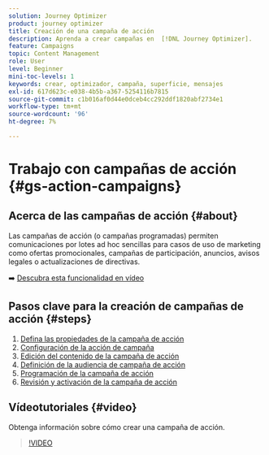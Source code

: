 ```yaml
---
solution: Journey Optimizer
product: journey optimizer
title: Creación de una campaña de acción
description: Aprenda a crear campañas en  [!DNL Journey Optimizer].
feature: Campaigns
topic: Content Management
role: User
level: Beginner
mini-toc-levels: 1
keywords: crear, optimizador, campaña, superficie, mensajes
exl-id: 617d623c-e038-4b5b-a367-5254116b7815
source-git-commit: c1b016af0d44e0dceb4cc292ddf1820abf2734e1
workflow-type: tm+mt
source-wordcount: '96'
ht-degree: 7%

---
```



# Trabajo con campañas de acción {#gs-action-campaigns}

## Acerca de las campañas de acción {#about}

Las campañas de acción (o campañas programadas) permiten comunicaciones por lotes ad hoc sencillas para casos de uso de marketing como ofertas promocionales, campañas de participación, anuncios, avisos legales o actualizaciones de directivas.

➡️ [Descubra esta funcionalidad en vídeo](#video)

## Pasos clave para la creación de campañas de acción {#steps}

1. [Defina las propiedades de la campaña de acción](campaign-properties.md)
1. [Configuración de la acción de campaña](campaign-action.md)
1. [Edición del contenido de la campaña de acción](campaign-content.md)
1. [Definición de la audiencia de campaña de acción](campaign-audience.md)
1. [Programación de la campaña de acción](campaign-schedule.md)
1. [Revisión y activación de la campaña de acción](review-activate-campaign.md)

## Vídeotutoriales {#video}

Obtenga información sobre cómo crear una campaña de acción.

>[!VIDEO](https://video.tv.adobe.com/v/346680?quality=12)
